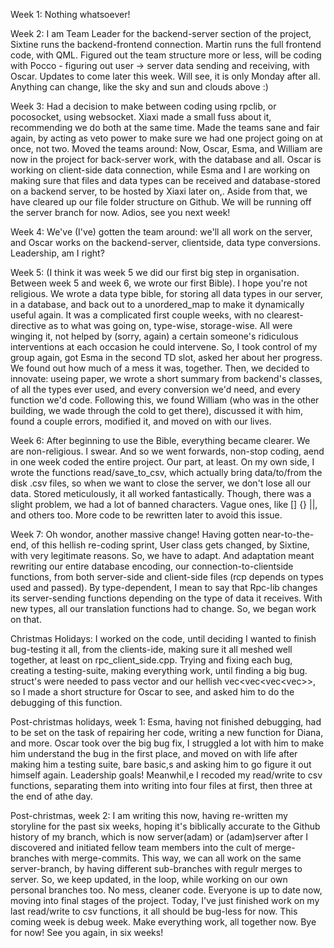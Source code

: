 Week 1: Nothing whatsoever!

Week 2:
I am Team Leader for the backend-server section of the project, Sixtine runs the backend-frontend connection. Martin runs the full frontend code, with QML.
Figured out the team structure more or less, will be coding with Pocco - figuring out user -> server data sending and receiving, with Oscar. Updates to 
come later this week. Will see, it is only Monday after all. Anything can change, like the sky and sun and clouds above :)

Week 3:
Had a decision to make between coding using rpclib, or pocosocket, using websocket. Xiaxi made a small fuss about it, recommending we do both at the same time.
Made the teams sane and fair again, by acting as veto power to make sure we had one project going on at once, not two. Moved the teams around:
Now, Oscar, Esma, and William are now in the project for back-server work, with the database and all. Oscar is working on client-side data connection, while Esma and I are working
on making sure that files and data types can be received and database-stored on a backend server, to be hosted by Xiaxi later on,.
Aside from that, we have cleared up our file folder structure on Github. We will be running off the server branch for now.
Adios, see you next week!

Week 4:
We've (I've) gotten the team around: we'll all work on the server, and Oscar works on the backend-server, clientside, data type conversions. Leadership, am I right?


Week 5: (I think it was week 5 we did our first big step in organisation. Between week 5 and week 6, we wrote our first Bible).
I hope you're not religious. We wrote a data type bible, for storing all data types in our server, in a database, and back out to a unordered_map to make it dynamically useful again. 
It was a complicated first couple weeks, with no clearest-directive as to what was going on, type-wise, storage-wise. All were winging it, not helped by (sorry, again) a certain someone's
ridiculous interventions at each occasion he could intervene. So, I took control of my group again, got Esma in the second TD slot, asked her about her progress. We found out how much of a mess 
it was, together. Then, we decided to innovate: useing paper, we wrote a short summary from backend's classes, of all the types ever used, and every conversion we'd need, and every function we'd code.
Following this, we found William (who was in the other building, we wade through the cold to get there), discussed it with him, found a couple errors, modified it, and moved on with our lives.


Week 6:
After beginning to use the Bible, everything became clearer. We are non-religious. I swear. And so we went forwards, non-stop coding, aend in one week coded the entire project. Our part, at least.
On my own side, I wrote the functions read/save_to_csv, which actually bring data/to/from the disk .csv files, so when we want to close the server, we don't lose all our data. Stored meticulously, it all 
worked fantastically. Though, there was a slight problem, we had a lot of banned characters. Vague ones, like [] {} ||, and others too. More code to be rewritten later to avoid this issue.

Week 7:
Oh wondor, another massive change! Having gotten near-to-the-end, of this hellish re-coding sprint, User class gets changed, by Sixtine, with very legitimate reasons. So, we have to adapt. And adaptation meant 
rewriting our entire database encoding, our connection-to-clientside functions, from both server-side and client-side files (rcp depends on types used and passed). By type-dependent, I mean to say that
Rpc-lib changes its server-sending functions depending on the type of data it receives. With new types, all our translation functions had to change. So, we began work on that.

Christmas Holidays:
I worked on the code, until deciding I wanted to finish bug-testing it all, from the clients-ide, making sure it all meshed well together, at least on rpc_client_side.cpp. Trying and fixing each bug,
creating a testing-suite, making everything work, until finding a big bug. struct's were needed to pass vector<string> and our hellish  vec<vec<vec<vec<string>>>, so I made a short structure for Oscar to see,
and asked him to do the debugging of this function.

Post-christmas holidays, week 1:
Esma, having not finished debugging, had to be set on the task of repairing her code, writing a new function for Diana, and more. Oscar took over the big bug fix, I struggled a lot with 
him to make him understand the bug in the first place, and moved on with life after making him a testing suite, bare basic,s and asking him to go figure it out himself again. Leadership goals!
Meanwhil,e I recoded my read/write to csv functions, separating them into writing into four files at first, then three at the end of athe day.


Post-christmas, week 2:
I am writing this now, having re-written my storyline for the past six weeks, hoping it's biblically accurate to the Github history of my branch, which is now server(adam) or (adam)server after 
I discovered and initiated fellow team members into the cult of merge-branches with merge-commits. This way, we can all work on the same server-branch, by having different sub-branches with regulr 
merges to server. So, we keep updated, in the loop, while working on our own personal branches too. No mess, cleaner code. Everyone is up to date now, moving into final stages of the project. Today,
I've just finished work on my last read/write to csv functions, it all should be bug-less for now. This coming week is debug week. Make everything work, all together now. Bye for now! See you again, in six weeks!